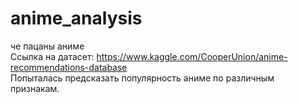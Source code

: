# anime_analysis
че пацаны аниме  
Ссылка на датасет: https://www.kaggle.com/CooperUnion/anime-recommendations-database  
Попыталась предсказать популярность аниме по различным признакам.

